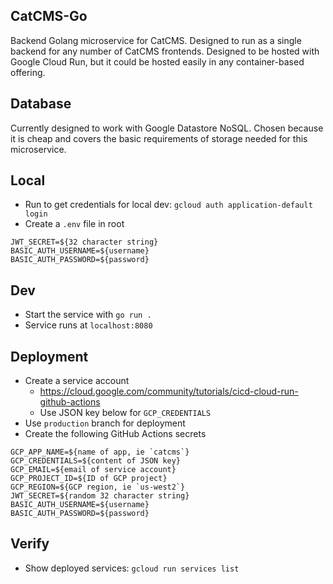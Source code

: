 ## CatCMS-Go

Backend Golang microservice for CatCMS. Designed to run as a single backend for any number of CatCMS frontends. Designed to be hosted with Google Cloud Run, but it could be hosted easily in any container-based offering.

## Database

Currently designed to work with Google Datastore NoSQL. Chosen because it is cheap and covers the basic requirements of storage needed for this microservice.

## Local

- Run to get credentials for local dev: `gcloud auth application-default login`
- Create a `.env` file in root

```
JWT_SECRET=${32 character string}
BASIC_AUTH_USERNAME=${username}
BASIC_AUTH_PASSWORD=${password}
```

## Dev

- Start the service with `go run .`
- Service runs at `localhost:8080`

## Deployment

- Create a service account
  - https://cloud.google.com/community/tutorials/cicd-cloud-run-github-actions
  - Use JSON key below for `GCP_CREDENTIALS`
- Use `production` branch for deployment
- Create the following GitHub Actions secrets

```
GCP_APP_NAME=${name of app, ie `catcms`}
GCP_CREDENTIALS=${content of JSON key}
GCP_EMAIL=${email of service account}
GCP_PROJECT_ID=${ID of GCP project}
GCP_REGION=${GCP region, ie `us-west2`}
JWT_SECRET=${random 32 character string}
BASIC_AUTH_USERNAME=${username}
BASIC_AUTH_PASSWORD=${password}
```

## Verify

- Show deployed services: `gcloud run services list`
